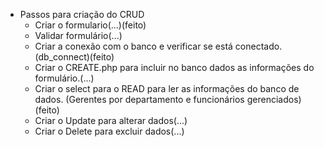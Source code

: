 - Passos para criação do CRUD   
    - Criar o formulario(...)(feito)
    - Validar formulário(...)
    - Criar a conexão com o banco e verificar se está conectado. (db_connect)(feito)
    - Criar o CREATE.php para incluir no banco dados as informações do formulário.(...)
    - Criar o select para o READ para ler as informações do banco de dados. (Gerentes por departamento e funcionários gerenciados)(feito)
    - Criar o Update para alterar dados(...)
    - Criar o Delete para excluir dados(...)
    